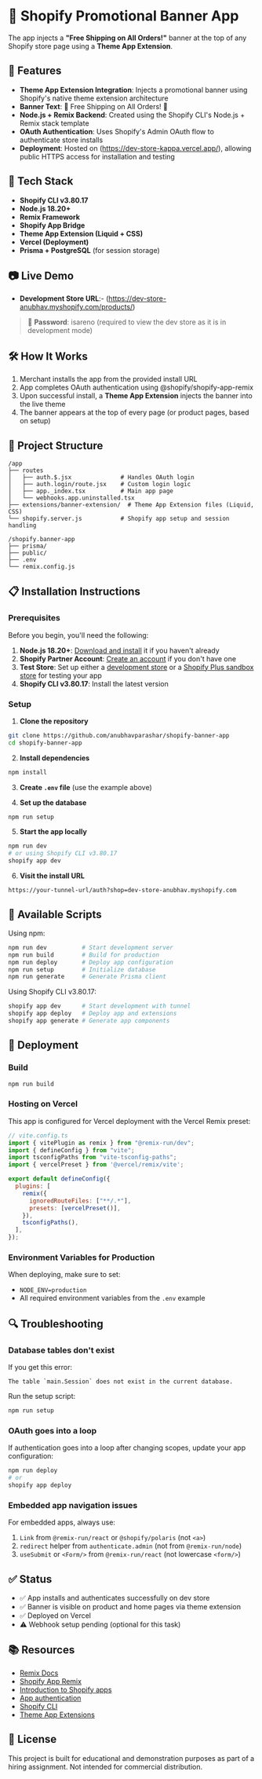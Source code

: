 # 🎉 Shopify Promotional Banner App

 The app injects a **"Free Shipping on All Orders!"** banner at the top of any Shopify store page using a **Theme App Extension**.

## 🚀 Features

- **Theme App Extension Integration**: Injects a promotional banner using Shopify's native theme extension architecture
- **Banner Text**: 🎉 Free Shipping on All Orders! 🎉
- **Node.js + Remix Backend**: Created using the Shopify CLI's Node.js + Remix stack template
- **OAuth Authentication**: Uses Shopify's Admin OAuth flow to authenticate store installs
- **Deployment**: Hosted on (https://dev-store-kappa.vercel.app/), allowing public HTTPS access for installation and testing

## 🧰 Tech Stack

- **Shopify CLI v3.80.17**
- **Node.js 18.20+**
- **Remix Framework**
- **Shopify App Bridge**
- **Theme App Extension (Liquid + CSS)**
- **Vercel (Deployment)**
- **Prisma + PostgreSQL** (for session storage)

## 📷 Live Demo

- **Development Store URL**:- (https://dev-store-anubhav.myshopify.com/products/)

> 🔐 **Password**: isareno (required to view the dev store as it is in development mode)

## 🛠️ How It Works

1. Merchant installs the app from the provided install URL
2. App completes OAuth authentication using @shopify/shopify-app-remix
3. Upon successful install, a **Theme App Extension** injects the banner into the live theme
4. The banner appears at the top of every page (or product pages, based on setup)

## 📂 Project Structure

```
/app
├── routes
│   ├── auth.$.jsx              # Handles OAuth login
│   ├── auth.login/route.jsx    # Custom login logic
│   ├── app._index.tsx          # Main app page
│   └── webhooks.app.uninstalled.tsx
├── extensions/banner-extension/  # Theme App Extension files (Liquid, CSS)
└── shopify.server.js           # Shopify app setup and session handling

/shopify.banner-app
├── prisma/
├── public/
├── .env
└── remix.config.js
```

## 📋 Installation Instructions

### Prerequisites

Before you begin, you'll need the following:

1. **Node.js 18.20+**: [Download and install](https://nodejs.org/en/download/) it if you haven't already
2. **Shopify Partner Account**: [Create an account](https://partners.shopify.com/signup) if you don't have one
3. **Test Store**: Set up either a [development store](https://help.shopify.com/en/partners/dashboard/development-stores#create-a-development-store) or a [Shopify Plus sandbox store](https://help.shopify.com/en/partners/dashboard/managing-stores/plus-sandbox-store) for testing your app
4. **Shopify CLI v3.80.17**: Install the latest version

### Setup

1. **Clone the repository**

```bash
git clone https://github.com/anubhavparashar/shopify-banner-app
cd shopify-banner-app
```

2. **Install dependencies**

```bash
npm install
```

3. **Create `.env` file** (use the example above)

4. **Set up the database**

```bash
npm run setup
```

5. **Start the app locally**

```bash
npm run dev
# or using Shopify CLI v3.80.17
shopify app dev
```

6. **Visit the install URL**

```
https://your-tunnel-url/auth?shop=dev-store-anubhav.myshopify.com
```

## 🔧 Available Scripts

Using npm:

```bash
npm run dev          # Start development server
npm run build        # Build for production
npm run deploy       # Deploy app configuration
npm run setup        # Initialize database
npm run generate     # Generate Prisma client
```

Using Shopify CLI v3.80.17:

```bash
shopify app dev      # Start development with tunnel
shopify app deploy   # Deploy app and extensions
shopify app generate # Generate app components
```

## 🚀 Deployment

### Build

```bash
npm run build
```

### Hosting on Vercel

This app is configured for Vercel deployment with the Vercel Remix preset:

```javascript
// vite.config.ts
import { vitePlugin as remix } from "@remix-run/dev";
import { defineConfig } from "vite";
import tsconfigPaths from "vite-tsconfig-paths";
import { vercelPreset } from '@vercel/remix/vite';

export default defineConfig({
  plugins: [
    remix({
      ignoredRouteFiles: ["**/.*"],
      presets: [vercelPreset()],
    }),
    tsconfigPaths(),
  ],
});
```

### Environment Variables for Production

When deploying, make sure to set:
- `NODE_ENV=production`
- All required environment variables from the `.env` example

## 🔍 Troubleshooting

### Database tables don't exist

If you get this error:
```
The table `main.Session` does not exist in the current database.
```

Run the setup script:
```bash
npm run setup
```

### OAuth goes into a loop

If authentication goes into a loop after changing scopes, update your app configuration:

```bash
npm run deploy
# or
shopify app deploy
```

### Embedded app navigation issues

For embedded apps, always use:
1. `Link` from `@remix-run/react` or `@shopify/polaris` (not `<a>`)
2. `redirect` helper from `authenticate.admin` (not from `@remix-run/node`)
3. `useSubmit` or `<Form/>` from `@remix-run/react` (not lowercase `<form/>`)

## ✅ Status

- ✅ App installs and authenticates successfully on dev store
- ✅ Banner is visible on product and home pages via theme extension
- ✅ Deployed on Vercel
- ⚠️ Webhook setup pending (optional for this task)

## 📚 Resources

- [Remix Docs](https://remix.run/docs)
- [Shopify App Remix](https://shopify.dev/docs/api/shopify-app-remix)
- [Introduction to Shopify apps](https://shopify.dev/docs/apps/getting-started)
- [App authentication](https://shopify.dev/docs/apps/auth)
- [Shopify CLI](https://shopify.dev/docs/apps/tools/cli)
- [Theme App Extensions](https://shopify.dev/docs/apps/app-extensions/list)

## 📄 License

This project is built for educational and demonstration purposes as part of a hiring assignment. Not intended for commercial distribution.

